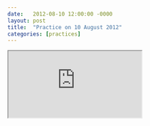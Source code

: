 ```yaml
---
date:   2012-08-10 12:00:00 -0000
layout: post
title:  "Practice on 10 August 2012"
categories: [practices]
---
```

<iframe src="https://www.youtube.com/embed/RawYpOJmx1k?rel=0" allowfullscreen="allowfullscreen"></iframe>
